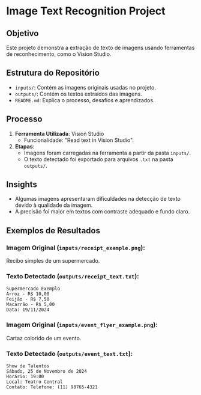 
# Image Text Recognition Project

## Objetivo
Este projeto demonstra a extração de texto de imagens usando ferramentas de reconhecimento, como o Vision Studio.

## Estrutura do Repositório
- `inputs/`: Contém as imagens originais usadas no projeto.
- `outputs/`: Contém os textos extraídos das imagens.
- `README.md`: Explica o processo, desafios e aprendizados.

## Processo
1. **Ferramenta Utilizada**: Vision Studio
   - Funcionalidade: "Read text in Vision Studio".
2. **Etapas**:
   - Imagens foram carregadas na ferramenta a partir da pasta `inputs/`.
   - O texto detectado foi exportado para arquivos `.txt` na pasta `outputs/`.

## Insights
- Algumas imagens apresentaram dificuldades na detecção de texto devido à qualidade da imagem.
- A precisão foi maior em textos com contraste adequado e fundo claro.

## Exemplos de Resultados
### Imagem Original (`inputs/receipt_example.png`):
Recibo simples de um supermercado.

### Texto Detectado (`outputs/receipt_text.txt`):
```
Supermercado Exemplo
Arroz - R$ 10,00
Feijão - R$ 7,50
Macarrão - R$ 5,00
Data: 19/11/2024
```

### Imagem Original (`inputs/event_flyer_example.png`):
Cartaz colorido de um evento.

### Texto Detectado (`outputs/event_text.txt`):
```
Show de Talentos
Sábado, 25 de Novembro de 2024
Horário: 19:00
Local: Teatro Central
Contato: Telefone: (11) 98765-4321
```
